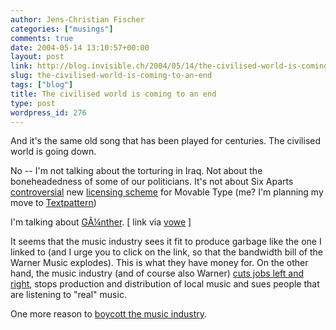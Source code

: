 ```yaml
---
author: Jens-Christian Fischer
categories: ["musings"]
comments: true
date: 2004-05-14 13:10:57+00:00
layout: post
link: http://blog.invisible.ch/2004/05/14/the-civilised-world-is-coming-to-an-end/
slug: the-civilised-world-is-coming-to-an-end
tags: ["blog"]
title: The civilised world is coming to an end
type: post
wordpress_id: 276
---
```


And it's the same old song that has been played for centuries. The civilised world is going down.

No -- I'm not talking about the torturing in Iraq. Not about the boneheadedness of some of our politicians. It's not about Six Aparts [controversial](http://vowe.net/archives/004521.html) new [licensing scheme](http://secure.sixapart.com/) for Movable Type (me? I'm planning my move to [Textpattern](http://www.textpattern.com/))

I'm talking about [GÃ¼nther](http://wm.warnermusic.com/Sweden/Svenskt/gunther_dingdongsong_hi.wmv).  [ link via [vowe](http://vowe.net/archives/004519.html) ]

It seems that the music industry sees it fit to produce garbage like the one I linked to (and I urge you to click on the link, so that the bandwidth bill of the Warner Music explodes). This is what they have money for. On the other hand, the music industry (and of course also Warner)  [cuts jobs left and right](http://www.ftd.de/tm/me/1077951800761.html?nv=rs), stops production and distribution of local music and sues people that are listening to "real" music.

One more reason to [boycott the music industry](/archives/000260.html).
